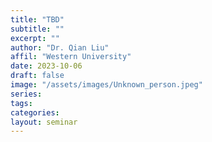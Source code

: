 ```yaml
---
title: "TBD"
subtitle: ""
excerpt: ""
author: "Dr. Qian Liu"
affil: "Western University"
date: 2023-10-06
draft: false
image: "/assets/images/Unknown_person.jpeg"
series:
tags:
categories:
layout: seminar
---
```

